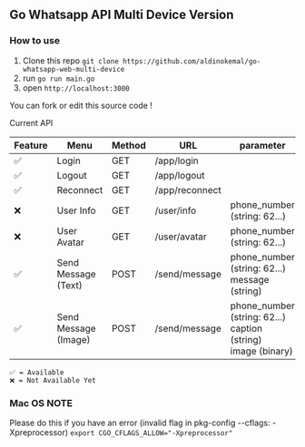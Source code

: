 ## Go Whatsapp API Multi Device Version

### How to use

1. Clone this repo `git clone https://github.com/aldinokemal/go-whatsapp-web-multi-device`
2. run `go run main.go`
3. open `http://localhost:3000`

You can fork or edit this source code !

Current API

| Feature  | Menu                 | Method | URL            | parameter                                                                | type        |
|----------|----------------------|--------|----------------|--------------------------------------------------------------------------|-------------|
| ✅        | Login                | GET    | /app/login     |                                                                          |             |
| ✅        | Logout               | GET    | /app/logout    |                                                                          |             |
| ✅        | Reconnect            | GET    | /app/reconnect |                                                                          |             |
| ❌        | User Info            | GET    | /user/info     | phone_number (string: 62...)                                             | querystring |
| ❌        | User Avatar          | GET    | /user/avatar   | phone_number (string: 62...)                                             | querystring |
| ✅        | Send Message (Text)  | POST   | /send/message  | phone_number (string: 62...) <br/> message (string)                      | form-data   |
| ✅        | Send Message (Image) | POST   | /send/message  | phone_number (string: 62...) <br/> caption (string) <br/> image (binary) | form-data   |

```
✅ = Available
❌ = Not Available Yet
```

### Mac OS NOTE

Please do this if you have an error (invalid flag in pkg-config --cflags:
-Xpreprocessor) `export CGO_CFLAGS_ALLOW="-Xpreprocessor"`
